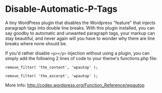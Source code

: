 Disable-Automatic-P-Tags
========================

A tiny WordPress plugin that disables the Wordpress "feature" that injects paragraph tags into double line breaks. With this plugin installed, you can say goodby to automatic and unwanted paragraph tags, your markup can stay beautiful, and never again will you have to wonder why there are line breaks where none should be.

If you'd rather disable `<p></p>` injection without using a plugin, you can simply add the following 2 lines of code to your theme's functions.php file:

`remove_filter( 'the_content', 'wpautop' );`

`remove_filter( 'the_excerpt', 'wpautop' );`


More Info: http://codex.wordpress.org/Function_Reference/wpautop
